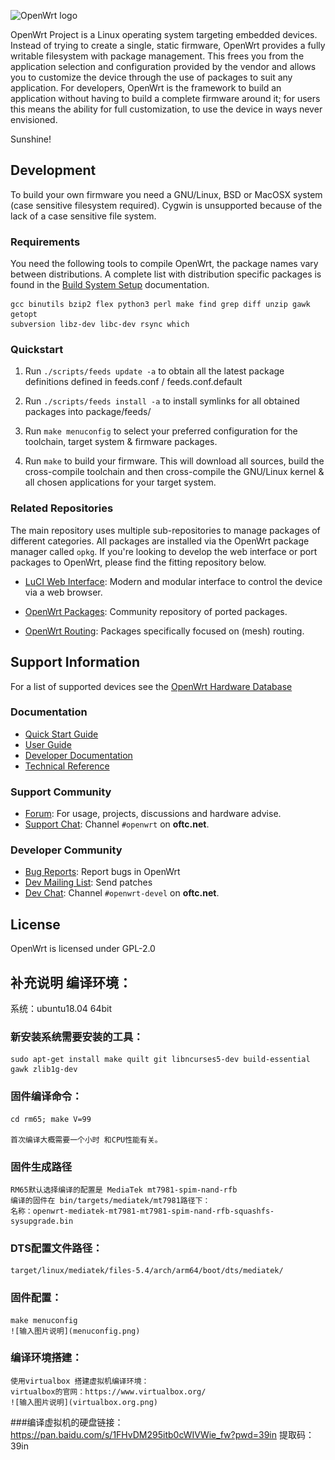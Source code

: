 ![OpenWrt logo](include/logo.png)

OpenWrt Project is a Linux operating system targeting embedded devices. Instead
of trying to create a single, static firmware, OpenWrt provides a fully
writable filesystem with package management. This frees you from the
application selection and configuration provided by the vendor and allows you
to customize the device through the use of packages to suit any application.
For developers, OpenWrt is the framework to build an application without having
to build a complete firmware around it; for users this means the ability for
full customization, to use the device in ways never envisioned.

Sunshine!

## Development

To build your own firmware you need a GNU/Linux, BSD or MacOSX system (case
sensitive filesystem required). Cygwin is unsupported because of the lack of a
case sensitive file system.

### Requirements

You need the following tools to compile OpenWrt, the package names vary between
distributions. A complete list with distribution specific packages is found in
the [Build System Setup](https://openwrt.org/docs/guide-developer/build-system/install-buildsystem)
documentation.

```
gcc binutils bzip2 flex python3 perl make find grep diff unzip gawk getopt
subversion libz-dev libc-dev rsync which
```

### Quickstart

1. Run `./scripts/feeds update -a` to obtain all the latest package definitions
   defined in feeds.conf / feeds.conf.default

2. Run `./scripts/feeds install -a` to install symlinks for all obtained
   packages into package/feeds/

3. Run `make menuconfig` to select your preferred configuration for the
   toolchain, target system & firmware packages.

4. Run `make` to build your firmware. This will download all sources, build the
   cross-compile toolchain and then cross-compile the GNU/Linux kernel & all chosen
   applications for your target system.

### Related Repositories

The main repository uses multiple sub-repositories to manage packages of
different categories. All packages are installed via the OpenWrt package
manager called `opkg`. If you're looking to develop the web interface or port
packages to OpenWrt, please find the fitting repository below.

* [LuCI Web Interface](https://github.com/openwrt/luci): Modern and modular
  interface to control the device via a web browser.

* [OpenWrt Packages](https://github.com/openwrt/packages): Community repository
  of ported packages.

* [OpenWrt Routing](https://github.com/openwrt/routing): Packages specifically
  focused on (mesh) routing.

## Support Information

For a list of supported devices see the [OpenWrt Hardware Database](https://openwrt.org/supported_devices)

### Documentation

* [Quick Start Guide](https://openwrt.org/docs/guide-quick-start/start)
* [User Guide](https://openwrt.org/docs/guide-user/start)
* [Developer Documentation](https://openwrt.org/docs/guide-developer/start)
* [Technical Reference](https://openwrt.org/docs/techref/start)

### Support Community

* [Forum](https://forum.openwrt.org): For usage, projects, discussions and hardware advise.
* [Support Chat](https://webchat.oftc.net/#openwrt): Channel `#openwrt` on **oftc.net**.

### Developer Community

* [Bug Reports](https://bugs.openwrt.org): Report bugs in OpenWrt
* [Dev Mailing List](https://lists.openwrt.org/mailman/listinfo/openwrt-devel): Send patches
* [Dev Chat](https://webchat.oftc.net/#openwrt-devel): Channel `#openwrt-devel` on **oftc.net**.

## License

OpenWrt is licensed under GPL-2.0

## 补充说明 编译环境：

系统：ubuntu18.04 64bit

### 新安装系统需要安装的工具：
    sudo apt-get install make quilt git libncurses5-dev build-essential gawk zlib1g-dev

### 固件编译命令：
    cd rm65; make V=99

    首次编译大概需要一个小时 和CPU性能有关。

### 固件生成路径
    RM65默认选择编译的配置是 MediaTek mt7981-spim-nand-rfb 
    编译的固件在 bin/targets/mediatek/mt7981路径下：
    名称：openwrt-mediatek-mt7981-mt7981-spim-nand-rfb-squashfs-sysupgrade.bin
    
### DTS配置文件路径：
    target/linux/mediatek/files-5.4/arch/arm64/boot/dts/mediatek/

### 固件配置：
    make menuconfig
    ![输入图片说明](menuconfig.png)

### 编译环境搭建：
    使用virtualbox 搭建虚拟机编译环境：
    virtualbox的官网：https://www.virtualbox.org/
    ![输入图片说明](virtualbox.org.png)

###编译虚拟机的硬盘链接：
    https://pan.baidu.com/s/1FHvDM295itb0cWIVWie_fw?pwd=39in 
    提取码：39in

